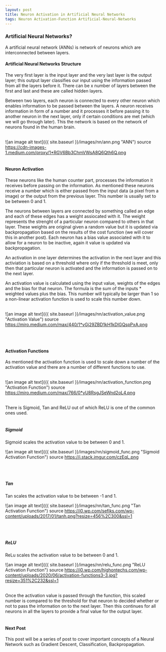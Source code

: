 ```yaml
---
layout: post
title: Neuron Activation in Artificial Neural Networks
tags: Neuron Activation-Function Artificial-Neural-Networks
---
```



### Artificial Neural Networks?
A artificial neural network (ANNs) is network of neurons which are interconnected between layers. 



#### Artificial Neural Networks Structure
The very first layer is the input layer and the very last layer is the output layer; this output layer classifies our input using the information passed from all the layers before it. There can be x number of layers between the first and last and these are called hidden layers.

Between two layers, each neuron is connected to every other neuron which enables information to be passed between the layers. A neuron receives information in form of a number and it processes it before passing it to another neuron in the next layer, only if certain conditions are met (which we will go through later). This the network is based on the network of neurons found in the human brain. 
<br/><br/>

![an image alt text]({{ site.baseurl }}/images/nn/ann.png "ANN")
source https://cdn-images-1.medium.com/proxy/1*RGV6Bb3ChmVWsA8Q6Qth6Q.png
<br/><br/>


#### Neuron Activation

These neurons like the human counter part, processes the information it receives before passing on the information. As mentioned these neurons receive a number which is either passed from the input data (a pixel from a image) or the output from the previous layer. This number is usually set to be between 0 and 1. 

The neurons between layers are connected by something called an edge and each of these edges has a weight assiocated with it. The weight represents the strenght of a particular neuron compared to others in that layer. These weights are original given a random value but it is updated via backpropagation based on the results of the cost function (we will cover this in another post). Each neuron has a bias value associated with it to allow for a neuron to be inactive, again it value is updated via backpropagation. 

An activation in one layer determines the activation in the next layer and this activiation is based on a threshold where only if the threshold is meet, only then that particular neuron is activated and the information is passed on to the next layer.

An activation value is calculated using the input value, weights of the edges and the bias for that neuron. The formula is the sum of the inputs * weighted values plus the bias. This number will typically be larger than 1 so a non-linear activation function is used to scale this number down. 
<br/><br/>

![an image alt text]({{ site.baseurl }}/images/nn/activation_value.png "Activation Value")
source https://miro.medium.com/max/440/1*vGj29ZBD1kH1kDlGQspPxA.png 

<br/><br/>

#### Activation Functions

As mentioned the activation function is used to scale down a number of the activation value and there are a number of different functions to use. 
<br/><br/>

![an image alt text]({{ site.baseurl }}/images/nn/activation_function.png "Activation Function")
source https://miro.medium.com/max/766/0*yU8RsgJSeWnd2oL4.png
<br/><br/>

There is Sigmoid, Tan and ReLU out of which ReLU is one of the common ones used. 
<br/><br/>

##### Sigmoid

Sigmoid scales the activation value to be between 0 and 1.

![an image alt text]({{ site.baseurl }}/images/nn/sigmoid_func.png "Sigmoid Activation Function")
source https://i.stack.imgur.com/czEqL.png

<br/><br/>

##### Tan

Tan scales the activation value to be between -1 and 1.

![an image alt text]({{ site.baseurl }}/images/nn/tan_func.png "Tan Activation Function")
source https://i0.wp.com/sefiks.com/wp-content/uploads/2017/01/tanh.png?resize=456%2C300&ssl=1

<br/><br/>

##### ReLU

ReLu scales the activation value to be between 0 and 1. 

![an image alt text]({{ site.baseurl }}/images/nn/relu_func.png "ReLU Activation Function")
source https://i0.wp.com/highontechs.com/wp-content/uploads/2020/06/activation-functions3-3.jpg?resize=351%2C232&ssl=1
<br/><br/>

Once the activation value is passed through the function, this scaled number is compared to the threshold for that neuron to decided whether or not to pass the information on to the next layer. Then this continues for all neurons in all the layers to provide a final value for the output layer.
<br/><br/>


#### Next Post

This post will be a series of post to cover important concepts of a Neural Network such as Gradient Descent, Classification, Backpropagation. 





